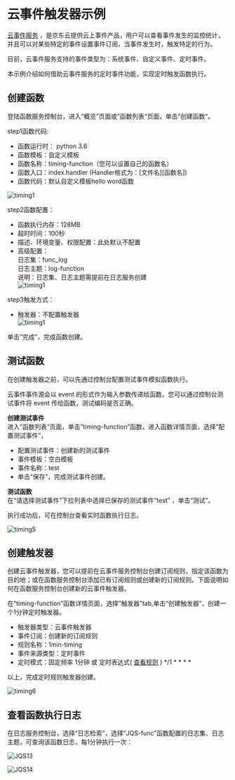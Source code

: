 # 云事件触发器示例

[云事件服务](https://docs.jdcloud.com/cn/cloudevents/product-overview) ，是京东云提供云上事件产品，用户可以查看事件发生的监控统计，并且可以对某些特定的事件设置事件订阅，当事件发生时，触发特定的行为。

目前，云事件服务支持的事件类型为：系统事件、自定义事件、定时事件。

本示例介绍如何借助云事件服务的定时事件功能，实现定时触发函数执行。

## 创建函数

登陆函数服务控制台，进入“概览”页面或”函数列表“页面，单击”创建函数“。

step1函数代码:

- 函数运行时： python 3.6
- 函数模板：自定义模板                     
- 函数名称：timing-function（您可以设置自己的函数名）                           
- 函数入口：index.handler  (Handler格式为：[文件名][函数名])              
- 函数代码：默认自定义模板hello word函数

![timing1](https://github.com/jdcloudcom/cn/blob/function0116/image/Elastic-Compute/functionservice/timing1.PNG) 

step2函数配置：

- 函数执行内存：128MB                 
- 超时时间：100秒                                               
- 描述、环境变量、权限配置：此处默认不配置
- 高级配置：                                       
         日志集：func_log                  
         日志主题：log-function                            
         说明：日志集、日志主题需提前在日志服务创建                                      
![timing1](https://github.com/jdcloudcom/cn/blob/function0116/image/Elastic-Compute/functionservice/timing1-2.PNG) 

step3触发方式：

- 触发器：不配置触发器        
![timing1](https://github.com/jdcloudcom/cn/blob/function0116/image/Elastic-Compute/functionservice/timing3.PNG) 

单击”完成“，完成函数创建。

## 测试函数

在创建触发器之前，可以先通过控制台配置测试事件模拟函数执行。

云事件事件源会以 event 的形式作为输入参数传递给函数，您可以通过控制台测试事件将 event 传给函数，测试编码是否正确。

**创建测试事件**                                     
进入”函数列表“页面，单击”timing-function“函数，进入函数详情页面，选择”配置测试事件”，

- 配置测试事件：创建新的测试事件                       
- 事件模板：空白模板                      
- 事件名称：test                         
- 单击“保存”，完成测试事件创建。                                     


**测试函数**                                
在“请选择测试事件”下拉列表中选择已保存的测试事件“test” ，单击“测试”。

执行成功后，可在控制台查看实时函数执行日志。

![timing5](https://github.com/jdcloudcom/cn/blob/function0116/image/Elastic-Compute/functionservice/timing5.PNG) 


## 创建触发器    
创建云事件触发器，您可以提前在云事件服务控制台创建订阅规则，指定该函数为目的地；或在函数服务控制台添加已有订阅规则或创建新的订阅规则。下面说明如何在函数服务控制台创建新的云事件触发器。

在“timing-function”函数详情页面，选择”触发器”tab,单击“创建触发器”，创建一个1分钟定时触发器。

- 触发器类型：云事件触发器                                 
- 事件订阅：创建新的订阅规则                                  
- 规则名称：1min-timing                                                               
- 事件来源类型：定时事件                                          
- 定时模式：固定频率 1分钟 或  定时表达式( [查看规则](https://docs.jdcloud.com/cn/cloudevents/crongrammar) ) */1 * * * * 

以上，完成定时规则触发器创建。

![timing6](https://github.com/jdcloudcom/cn/blob/function0116/image/Elastic-Compute/functionservice/timing6.PNG) 


## 查看函数执行日志

在日志服务控制台，选择“日志检索”，选择“JQS-func”函数配置的日志集、日志主题，可查询该函数日志，每1分钟执行一次：

![JQS13](https://github.com/jdcloudcom/cn/blob/function0116/image/Elastic-Compute/functionservice/JQS13.PNG) 

![JQS14](https://github.com/jdcloudcom/cn/blob/function0116/image/Elastic-Compute/functionservice/JQS14.png) 










